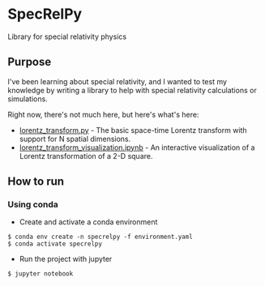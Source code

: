 # SpecRelPy
Library for special relativity physics

## Purpose
I've been learning about special relativity, and I wanted to test my knowledge by writing a library to help with special relativity calculations or simulations.

Right now, there's not much here, but here's what's here:

* [lorentz_transform.py](lorentz_transform.py) - The basic space-time Lorentz transform with support for N spatial dimensions.
* [lorentz_transform_visualization.ipynb](lorentz_transform_visualization.ipynb) - An interactive visualization of a Lorentz transformation of a 2-D square.

## How to run

### Using conda

* Create and activate a conda environment
```
$ conda env create -n specrelpy -f environment.yaml
$ conda activate specrelpy
```

* Run the project with jupyter
```
$ jupyter notebook
```
